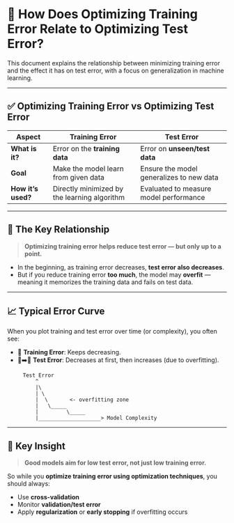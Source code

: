 # 📘 How Does Optimizing Training Error Relate to Optimizing Test Error?

This document explains the relationship between minimizing training error and the effect it has on test error, with a focus on generalization in machine learning.

---

## ✅ Optimizing Training Error vs Optimizing Test Error

| Aspect             | Training Error                               | Test Error                               |
| ------------------ | -------------------------------------------- | ---------------------------------------- |
| **What is it?**    | Error on the **training data**               | Error on **unseen/test data**            |
| **Goal**           | Make the model learn from given data         | Ensure the model generalizes to new data |
| **How it’s used?** | Directly minimized by the learning algorithm | Evaluated to measure model performance   |

---

## 🎯 The Key Relationship

> **Optimizing training error helps reduce test error — but only up to a point.**

- In the beginning, as training error decreases, **test error also decreases**.
- But if you reduce training error **too much**, the model may **overfit** — meaning it memorizes the training data and fails on test data.

---

## 📈 Typical Error Curve

When you plot training and test error over time (or complexity), you often see:

- 🔽 **Training Error**: Keeps decreasing.
- 🔽➡️🔼 **Test Error**: Decreases at first, then increases (due to overfitting).

```text
     Test Error
         ^
         |\
         | \
         |  \       <- overfitting zone
         |   \_____
         |         \_____
         |____________________> Model Complexity
```

---

## 🧠 Key Insight

> **Good models aim for low test error, not just low training error.**

So while you **optimize training error using optimization techniques**, you should always:

- Use **cross-validation**
- Monitor **validation/test error**
- Apply **regularization** or **early stopping** if overfitting occurs
